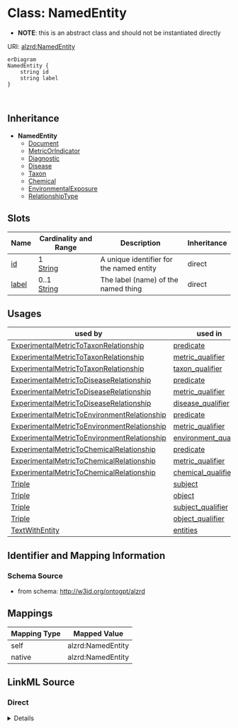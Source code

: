 

# Class: NamedEntity


* __NOTE__: this is an abstract class and should not be instantiated directly


URI: [alzrd:NamedEntity](http://w3id.org/ontogpt/alzrdNamedEntity)



```mermaid
erDiagram
NamedEntity {
    string id  
    string label  
}



```




## Inheritance
* **NamedEntity**
    * [Document](Document.md)
    * [MetricOrIndicator](MetricOrIndicator.md)
    * [Diagnostic](Diagnostic.md)
    * [Disease](Disease.md)
    * [Taxon](Taxon.md)
    * [Chemical](Chemical.md)
    * [EnvironmentalExposure](EnvironmentalExposure.md)
    * [RelationshipType](RelationshipType.md)



## Slots

| Name | Cardinality and Range | Description | Inheritance |
| ---  | --- | --- | --- |
| [id](id.md) | 1 <br/> [String](String.md) | A unique identifier for the named entity | direct |
| [label](label.md) | 0..1 <br/> [String](String.md) | The label (name) of the named thing | direct |





## Usages

| used by | used in | type | used |
| ---  | --- | --- | --- |
| [ExperimentalMetricToTaxonRelationship](ExperimentalMetricToTaxonRelationship.md) | [predicate](predicate.md) | range | [NamedEntity](NamedEntity.md) |
| [ExperimentalMetricToTaxonRelationship](ExperimentalMetricToTaxonRelationship.md) | [metric_qualifier](metric_qualifier.md) | range | [NamedEntity](NamedEntity.md) |
| [ExperimentalMetricToTaxonRelationship](ExperimentalMetricToTaxonRelationship.md) | [taxon_qualifier](taxon_qualifier.md) | range | [NamedEntity](NamedEntity.md) |
| [ExperimentalMetricToDiseaseRelationship](ExperimentalMetricToDiseaseRelationship.md) | [predicate](predicate.md) | range | [NamedEntity](NamedEntity.md) |
| [ExperimentalMetricToDiseaseRelationship](ExperimentalMetricToDiseaseRelationship.md) | [metric_qualifier](metric_qualifier.md) | range | [NamedEntity](NamedEntity.md) |
| [ExperimentalMetricToDiseaseRelationship](ExperimentalMetricToDiseaseRelationship.md) | [disease_qualifier](disease_qualifier.md) | range | [NamedEntity](NamedEntity.md) |
| [ExperimentalMetricToEnvironmentRelationship](ExperimentalMetricToEnvironmentRelationship.md) | [predicate](predicate.md) | range | [NamedEntity](NamedEntity.md) |
| [ExperimentalMetricToEnvironmentRelationship](ExperimentalMetricToEnvironmentRelationship.md) | [metric_qualifier](metric_qualifier.md) | range | [NamedEntity](NamedEntity.md) |
| [ExperimentalMetricToEnvironmentRelationship](ExperimentalMetricToEnvironmentRelationship.md) | [environment_qualifier](environment_qualifier.md) | range | [NamedEntity](NamedEntity.md) |
| [ExperimentalMetricToChemicalRelationship](ExperimentalMetricToChemicalRelationship.md) | [predicate](predicate.md) | range | [NamedEntity](NamedEntity.md) |
| [ExperimentalMetricToChemicalRelationship](ExperimentalMetricToChemicalRelationship.md) | [metric_qualifier](metric_qualifier.md) | range | [NamedEntity](NamedEntity.md) |
| [ExperimentalMetricToChemicalRelationship](ExperimentalMetricToChemicalRelationship.md) | [chemical_qualifier](chemical_qualifier.md) | range | [NamedEntity](NamedEntity.md) |
| [Triple](Triple.md) | [subject](subject.md) | range | [NamedEntity](NamedEntity.md) |
| [Triple](Triple.md) | [object](object.md) | range | [NamedEntity](NamedEntity.md) |
| [Triple](Triple.md) | [subject_qualifier](subject_qualifier.md) | range | [NamedEntity](NamedEntity.md) |
| [Triple](Triple.md) | [object_qualifier](object_qualifier.md) | range | [NamedEntity](NamedEntity.md) |
| [TextWithEntity](TextWithEntity.md) | [entities](entities.md) | range | [NamedEntity](NamedEntity.md) |






## Identifier and Mapping Information







### Schema Source


* from schema: http://w3id.org/ontogpt/alzrd




## Mappings

| Mapping Type | Mapped Value |
| ---  | ---  |
| self | alzrd:NamedEntity |
| native | alzrd:NamedEntity |







## LinkML Source

<!-- TODO: investigate https://stackoverflow.com/questions/37606292/how-to-create-tabbed-code-blocks-in-mkdocs-or-sphinx -->

### Direct

<details>
```yaml
name: NamedEntity
from_schema: http://w3id.org/ontogpt/alzrd
abstract: true
attributes:
  id:
    name: id
    annotations:
      prompt.skip:
        tag: prompt.skip
        value: 'true'
    description: A unique identifier for the named entity
    comments:
    - this is populated during the grounding and normalization step
    from_schema: http://w3id.org/ontogpt/alzrd
    rank: 1000
    identifier: true
    domain_of:
    - NamedEntity
    - Publication
    required: true
  label:
    name: label
    annotations:
      owl:
        tag: owl
        value: AnnotationProperty, AnnotationAssertion
    description: The label (name) of the named thing
    from_schema: http://w3id.org/ontogpt/alzrd
    aliases:
    - name
    rank: 1000
    slot_uri: rdfs:label
    domain_of:
    - NamedEntity
    range: string

```
</details>

### Induced

<details>
```yaml
name: NamedEntity
from_schema: http://w3id.org/ontogpt/alzrd
abstract: true
attributes:
  id:
    name: id
    annotations:
      prompt.skip:
        tag: prompt.skip
        value: 'true'
    description: A unique identifier for the named entity
    comments:
    - this is populated during the grounding and normalization step
    from_schema: http://w3id.org/ontogpt/alzrd
    rank: 1000
    identifier: true
    alias: id
    owner: NamedEntity
    domain_of:
    - NamedEntity
    - Publication
    range: string
    required: true
  label:
    name: label
    annotations:
      owl:
        tag: owl
        value: AnnotationProperty, AnnotationAssertion
    description: The label (name) of the named thing
    from_schema: http://w3id.org/ontogpt/alzrd
    aliases:
    - name
    rank: 1000
    slot_uri: rdfs:label
    alias: label
    owner: NamedEntity
    domain_of:
    - NamedEntity
    range: string

```
</details>
